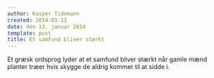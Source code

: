 ```yaml
---
author: Kasper Tidemann
created: 2014-01-13
date: den 13. januar 2014
template: post
title: Et samfund bliver stærkt
---
```


Et græsk ordsprog lyder at et samfund bliver stærkt når gamle mænd planter træer hvis skygge de aldrig kommer til at sidde i.